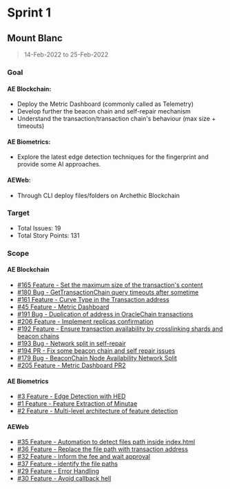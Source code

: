 
# Sprint 1

## Mount Blanc

> 14-Feb-2022 to 25-Feb-2022

### Goal

#### AE Blockchain: 
- Deploy the Metric Dashboard (commonly called as Telemetry)
- Develop further the beacon chain and self-repair mechanism
- Understand the transaction/transaction chain's behaviour (max size + timeouts)

#### AE Biometrics: 
- Explore the latest edge detection techniques for the fingerprint and provide some AI approaches. 

#### AEWeb:
- Through CLI deploy files/folders on Archethic Blockchain


### Target
- Total Issues: 19
- Total Story Points: 131 


### Scope

#### AE Blockchain
- [#165 Feature - Set the maximum size of the transaction's content](https://github.com/archethic-foundation/archethic-node/issues/165)
- [#180 Bug - GetTransactionChain query timeouts after sometime](https://github.com/archethic-foundation/archethic-node/issues/180)
- [#161 Feature - Curve Type in the Transaction address](https://github.com/archethic-foundation/archethic-node/issues/161)
- [#45 Feature - Metric Dashboard](https://github.com/archethic-foundation/archethic-node/issues/45)
- [#191 Bug - Duplication of address in OracleChain transactions](https://github.com/archethic-foundation/archethic-node/issues/191)
- [#206 Feature - Implement replicas confirmation](https://github.com/archethic-foundation/archethic-node/issues/206)
- [#192 Feature - Ensure transaction availability by crosslinking shards and beacon chains](https://github.com/archethic-foundation/archethic-node/issues/192)
- [#193 Bug - Network split in self-repair](https://github.com/archethic-foundation/archethic-node/issues/193)
- [#194 PR - Fix some beacon chain and self repair issues](https://github.com/archethic-foundation/archethic-nodeissues/194)
- [#179 Bug - BeaconChain Node Availability Network Split](https://github.com/archethic-foundation/archethic-node/issues/179)
- [#205 Feature - Metric Dashboard PR2](https://github.com/archethic-foundation/archethic-node/issues/205)


#### AE Biometrics
- [#3 Feature - Edge Detection with HED](https://github.com/archethic-technologies/biometrics-seed-extraction/issues/3)
- [#1 Feature - Feature Extraction of Minutae](https://github.com/archethic-technologies/biometrics-seed-extraction/issues/1)
- [#2 Feature - Multi-level architecture of feature detection](https://github.com/archethic-technologies/biometrics-seed-extraction/issues/2)


#### AEWeb
- [#35 Feature - Automation to detect files path inside index.html](https://github.com/archethic-foundation/aeweb-cli/issues/35)
- [#36 Feature - Replace the file path with transaction address](https://github.com/archethic-foundation/aeweb-cli/issues/36)
- [#32 Feature - Inform the fee and wait approval](https://github.com/archethic-foundation/aeweb-cli/issues/32)
- [#37 Feature - identify the file paths](https://github.com/archethic-foundation/aeweb-cli/issues/37)
- [#29 Feature - Error Handling](https://github.com/archethic-foundation/aeweb-cli/issues/29)
- [#30 Feature - Avoid callback hell](https://github.com/archethic-foundation/aeweb-cli/issues/30)







